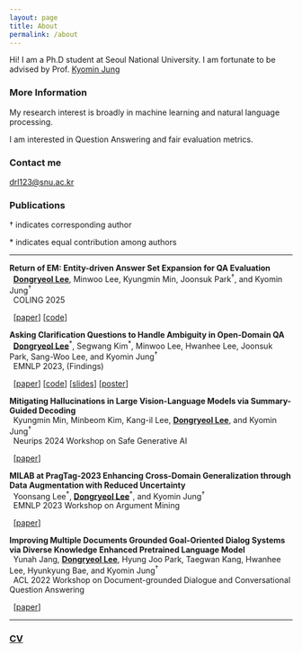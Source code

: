 ```yaml
---
layout: page
title: About
permalink: /about
---
```


Hi! I am a Ph.D student at Seoul National University. I am fortunate to be advised by Prof. [Kyomin Jung](http://milab.snu.ac.kr/kjung/index.html)

### More Information

My research interest is broadly in machine learning and natural language processing. 

I am interested in Question Answering and fair evaluation metrics.

### Contact me

[drl123@snu.ac.kr](mailto:drl123@snu.ac.kr)

### Publications

&dagger; indicates corresponding author

\* indicates equal contribution among authors

-------------
 **Return of EM: Entity-driven Answer Set Expansion for QA Evaluation**\
&ensp;**<ins>Dongryeol Lee</ins>**, Minwoo Lee, Kyungmin Min, Joonsuk Park<sup>&dagger;</sup>, and Kyomin Jung<sup>&dagger;</sup>\
&ensp;COLING 2025

 &ensp;[[paper](https://arxiv.org/abs/2404.15650)] [[code](https://github.com/DongryeolLee96/ENTQA)]

 **Asking Clarification Questions to Handle Ambiguity in Open-Domain QA**\
&ensp;**<ins>Dongryeol Lee</ins>**<sup>\*</sup>, Segwang Kim<sup>\*</sup>, Minwoo Lee, Hwanhee Lee, Joonsuk Park, Sang-Woo Lee, and Kyomin Jung<sup>&dagger;</sup>\
&ensp;EMNLP 2023, (Findings)

 &ensp;[[paper](https://aclanthology.org/2023.findings-emnlp.772/)] [[code](https://github.com/DongryeolLee96/AskCQ)] [[slides](https://dongryeollee96.github.io/pdf/EMNLP2023_AskCQ_slides.pdf)] [[poster](https://dongryeollee96.github.io/pdf/EMNLP2023_AskCQ_A0_Poster.pdf)]

 **Mitigating Hallucinations in Large Vision-Language Models via Summary-Guided Decoding**\
   &ensp;Kyungmin Min, Minbeom Kim, Kang-il Lee, **<ins>Dongryeol Lee</ins>**, and Kyomin Jung<sup>&dagger;</sup>\
   &ensp;Neurips 2024 Workshop on Safe Generative AI

 &ensp;[[paper](https://arxiv.org/abs/2410.13321)]


 **MILAB at PragTag-2023 Enhancing Cross-Domain Generalization through Data Augmentation with Reduced Uncertainty**\
   &ensp;Yoonsang Lee<sup>\*</sup>, **<ins>Dongryeol Lee</ins>**<sup>\*</sup>, and Kyomin Jung<sup>&dagger;</sup>\
   &ensp;EMNLP 2023 Workshop on Argument Mining

 &ensp;[[paper](https://aclanthology.org/2023.argmining-1.24/)]

 **Improving Multiple Documents Grounded Goal-Oriented Dialog Systems via Diverse Knowledge Enhanced Pretrained Language Model**\
   &ensp;Yunah Jang, **<ins>Dongryeol Lee</ins>**, Hyung Joo Park, Taegwan Kang, Hwanhee Lee, Hyunkyung Bae, and Kyomin Jung<sup>&dagger;</sup>\
   &ensp;ACL 2022 Workshop on Document-grounded Dialogue and Conversational Question Answering

 &ensp;[[paper](https://aclanthology.org/2022.dialdoc-1.15/)]

-------------

### [CV](https://dongryeollee96.github.io/pdf/dongryeollee_cv.pdf)


